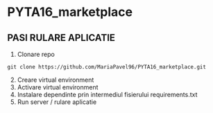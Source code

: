 # PYTA16_marketplace

## PASI RULARE APLICATIE

1. Clonare repo
```shell
git clone https://github.com/MariaPavel96/PYTA16_marketplace.git
```
2. Creare virtual environment
3. Activare virtual environment
4. Instalare dependinte prin intermediul fisierului requirements.txt
5. Run server / rulare aplicatie